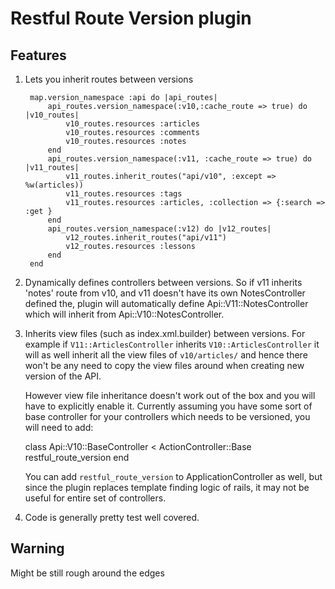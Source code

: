 # Restful Route Version plugin #

Features
----------

1. Lets you inherit routes between versions

        map.version_namespace :api do |api_routes|
            api_routes.version_namespace(:v10,:cache_route => true) do |v10_routes|
                v10_routes.resources :articles
                v10_routes.resources :comments
                v10_routes.resources :notes
            end
            api_routes.version_namespace(:v11, :cache_route => true) do |v11_routes|
                v11_routes.inherit_routes("api/v10", :except => %w(articles))
                v11_routes.resources :tags
                v11_routes.resources :articles, :collection => {:search => :get }
            end
            api_routes.version_namespace(:v12) do |v12_routes|
                v12_routes.inherit_routes("api/v11")
                v12_routes.resources :lessons
            end
        end

2. Dynamically defines controllers between versions. So if v11 inherits 'notes' route
   from v10, and v11 doesn't have its own NotesController defined the, plugin will
   automatically define Api::V11::NotesController which will inherit from Api::V10::NotesController.


3. Inherits view files (such as index.xml.builder) between versions. For example if `V11::ArticlesController`
   inherits `V10::ArticlesController` it will as well inherit all the view files of `v10/articles/`
   and hence there won't be any need to copy the view files around when creating new version of the API.

   However view file inheritance doesn't work out of the box and you will have to explicitly enable it. Currently
   assuming you have some sort of base controller for your controllers which needs to be versioned, you will need
   to add:

    class Api::V10::BaseController < ActionController::Base
      restful_route_version
    end

   You can add `restful_route_version` to ApplicationController as well, but since the plugin replaces template
   finding logic of rails, it may not be useful for entire set of controllers.


4. Code is generally pretty test well covered.

Warning
----------

Might be still rough around the edges
  

   

